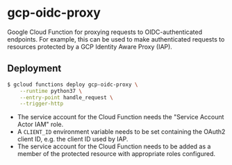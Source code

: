 # gcp-oidc-proxy

Google Cloud Function for proxying requests to OIDC-authenticated endpoints.
For example, this can be used to make authenticated requests to resources
protected by a GCP Identity Aware Proxy (IAP).

## Deployment

```sh
$ gcloud functions deploy gcp-oidc-proxy \
    --runtime python37 \
    --entry-point handle_request \
    --trigger-http
```

- The service account for the Cloud Function needs the "Service Account Actor
  IAM" role.
- A `CLIENT_ID` environment variable needs to be set containing the OAuth2
  client ID, e.g. the client ID used by IAP.
- The service account for the Cloud Function needs to be added as a member of
  the protected resource with appropriate roles configured.
